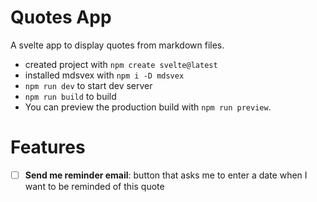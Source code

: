 # Quotes App

A svelte app to display quotes from markdown files.

* created project with `npm create svelte@latest`
* installed mdsvex with `npm i -D mdsvex`
* `npm run dev` to start dev server
* `npm run build` to build
* You can preview the production build with `npm run preview`.

# Features
* [ ] **Send me reminder email**: button that asks me to enter a date when I want to be reminded of this quote

